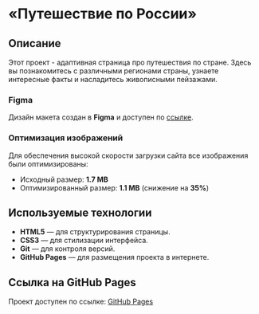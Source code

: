 # «Путешествие по России»

## Описание


Этот проект - адаптивная страница про путешествия по стране. Здесь вы познакомитесь с различными регионами страны, узнаете интересные факты и насладитесь живописными пейзажами.
###  Figma

Дизайн макета создан в **Figma** и доступен по [ссылке](https://www.figma.com/file/5S2WSbEFL6awjVWJ0NWL8Q/Sprint-3_-Russia-_-desktop-mobile?node-id=28503%3A0).  
###  Оптимизация изображений

Для обеспечения высокой скорости загрузки сайта все изображения были оптимизированы:

- Исходный размер: **1.7 MB**
- Оптимизированный размер: **1.1 MB** (снижение на **35%**)


## Используемые технологии

- **HTML5** — для структурирования страницы.
- **CSS3** — для стилизации интерфейса.
- **Git** — для контроля версий.
- **GitHub Pages** — для размещения проекта в интернете.

## Ссылка на GitHub Pages

Проект доступен по ссылке: [GitHub Pages](https://karimdegtyarev.github.io/Russia-travel/)
